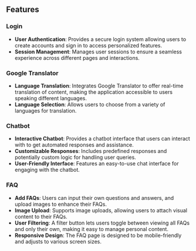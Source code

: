 ## Features

### Login

- **User Authentication**: Provides a secure login system allowing users to create accounts and sign in to access personalized features.
- **Session Management**: Manages user sessions to ensure a seamless experience across different pages and interactions.

### Google Translator

- **Language Translation**: Integrates Google Translator to offer real-time translation of content, making the application accessible to users speaking different languages.
- **Language Selection**: Allows users to choose from a variety of languages for translation.

### Chatbot

- **Interactive Chatbot**: Provides a chatbot interface that users can interact with to get automated responses and assistance.
- **Customizable Responses**: Includes predefined responses and potentially custom logic for handling user queries.
- **User-Friendly Interface**: Features an easy-to-use chat interface for engaging with the chatbot.

### FAQ

- **Add FAQs**: Users can input their own questions and answers, and upload images to enhance their FAQs.
- **Image Upload**: Supports image uploads, allowing users to attach visual content to their FAQs.
- **User Filtering**: A filter button lets users toggle between viewing all FAQs and only their own, making it easy to manage personal content.
- **Responsive Design**: The FAQ page is designed to be mobile-friendly and adjusts to various screen sizes.
